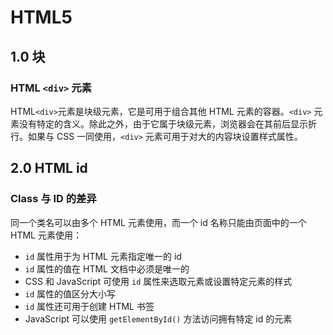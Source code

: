 # HTML5

## 1.0    块

### HTML `<div>` 元素

HTML` <div> `元素是块级元素，它是可用于组合其他 HTML 元素的容器。`<div>` 元素没有特定的含义。除此之外，由于它属于块级元素，浏览器会在其前后显示折行。如果与 CSS 一同使用，`<div>` 元素可用于对大的内容块设置样式属性。





## 2.0    HTML id

### Class 与 ID 的差异

同一个类名可以由多个 HTML 元素使用，而一个 id 名称只能由页面中的一个 HTML 元素使用：

- `id` 属性用于为 HTML 元素指定唯一的 id
- `id` 属性的值在 HTML 文档中必须是唯一的
- CSS 和 JavaScript 可使用 `id` 属性来选取元素或设置特定元素的样式
- `id` 属性的值区分大小写
- `id` 属性还可用于创建 HTML 书签
- JavaScript 可以使用 `getElementById()` 方法访问拥有特定 id 的元素